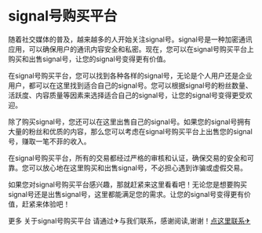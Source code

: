 # signal号购买平台

随着社交媒体的普及，越来越多的人开始关注signal号。signal号是一种加密通讯应用，可以确保用户的通讯内容安全和私密。现在，您可以在signal号购买平台上购买和出售signal号，让您的signal号变得更有价值。

在signal号购买平台，您可以找到各种各样的signal号，无论是个人用户还是企业用户，都可以在这里找到适合自己的signal号。您可以根据signal号的粉丝数量、活跃度、内容质量等因素来选择适合自己的signal号，让您的signal号变得更受欢迎。

除了购买signal号，您还可以在这里出售自己的signal号。如果您的signal号拥有大量的粉丝和优质的内容，那么您可以考虑在signal号购买平台上出售您的signal号，赚取一笔不菲的收入。

在signal号购买平台，所有的交易都经过严格的审核和认证，确保交易的安全和可靠。您可以放心地在这里购买和出售signal号，不必担心遇到诈骗或虚假交易。

如果您对signal号购买平台感兴趣，那就赶紧来这里看看吧！无论您是想要购买signal号还是出售signal号，这里都能满足您的需求。让您的signal号变得更有价值，赶紧来体验吧！

更多 关于signal号购买平台 请通过✈与我们联系，感谢阅读,谢谢！[点这里联系✈](https://w.k02.cc)